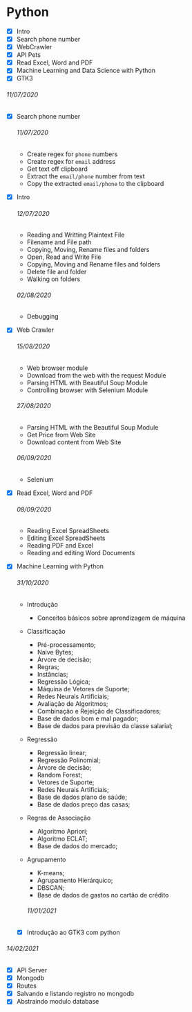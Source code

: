 # Python

- [x] Intro
- [x] Search phone number
- [x] WebCrawler
- [x] API Pets
- [x] Read Excel, Word and PDF
- [x] Machine Learning and Data Science with Python
- [x] GTK3

###### 11/07/2020

- [x] Search phone number

  ###### 11/07/2020

  - Create regex for `phone` numbers
  - Create regex for `email` address
  - Get text off clipboard
  - Extract the `email/phone` number from text
  - Copy the extracted `email/phone` to the clipboard

- [x] Intro

  ###### 12/07/2020

  - Reading and Writting Plaintext File
  - Filename and File path
  - Copying, Moving, Rename files and folders
  - Open, Read and Write File
  - Copying, Moving and Rename files and folders
  - Delete file and folder
  - Walking on folders

  ###### 02/08/2020

  - Debugging

- [x] Web Crawler

  ###### 15/08/2020

  - Web browser module
  - Download from the web with the request Module
  - Parsing HTML with Beautiful Soup Module
  - Controlling browser with Selenium Module

  ###### 27/08/2020

  - Parsing HTML with the Beautiful Soup Module
  - Get Price from Web Site
  - Download content from Web Site

  ###### 06/09/2020

  - Selenium

- [x] Read Excel, Word and PDF

  ###### 08/09/2020

  - Reading Excel SpreadSheets
  - Editing Excel SpreadSheets
  - Reading PDF and Excel
  - Reading and editing Word Documents

- [x] Machine Learning with Python

  ###### 31/10/2020

  - Introdução
    - Conceitos básicos sobre aprendizagem de máquina
  - Classificação
    - Pré-processamento;
    - Naive Bytes;
    - Árvore de decisão;
    - Regras;
    - Instâncias;
    - Regressão Lógica;
    - Máquina de Vetores de Suporte;
    - Redes Neurais Artificiais;
    - Avaliação de Algoritmos;
    - Combinação e Rejeição de Classificadores;
    - Base de dados bom e mal pagador;
    - Base de dados para previsão da classe salarial;
  - Regressão
    - Regressão linear;
    - Regressão Polinomial;
    - Árvore de decisão;
    - Random Forest;
    - Vetores de Suporte;
    - Redes Neurais Artificiais;
    - Base de dados plano de saúde;
    - Base de dados preço das casas;
  - Regras de Associação
    - Algoritmo Apriori;
    - Algoritmo ECLAT;
    - Base de dados do mercado;
  - Agrupamento

    - K-means;
    - Agrupamento Hierárquico;
    - DBSCAN;
    - Base de dados de gastos no cartão de crédito

    ###### 11/01/2021

  - [x] Introdução ao GTK3 com python

###### 14/02/2021

- [x] API Server
- [x] Mongodb
- [x] Routes
- [x] Salvando e listando registro no mongodb
- [x] Abstraindo modulo database
